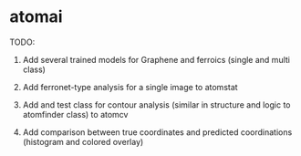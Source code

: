 # atomai

TODO:

1) Add several trained models for Graphene and ferroics (single and multi class)

2) Add ferronet-type analysis for a single image to atomstat

3) Add and test class for contour analysis (similar in structure and logic to atomfinder class) to atomcv

4) Add comparison between true coordinates and predicted coordinations (histogram and colored overlay)
